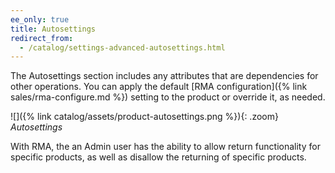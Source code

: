 ```yaml
---
ee_only: true
title: Autosettings
redirect_from:
  - /catalog/settings-advanced-autosettings.html
---
```


The Autosettings section includes any attributes that are dependencies for other operations. You can apply the default [RMA configuration]({% link sales/rma-configure.md %}) setting to the product or override it, as needed.

![]({% link catalog/assets/product-autosettings.png %}){: .zoom}
_Autosettings_

With RMA, the an Admin user has the ability to allow return functionality for specific products, as well as disallow the returning of specific products.
